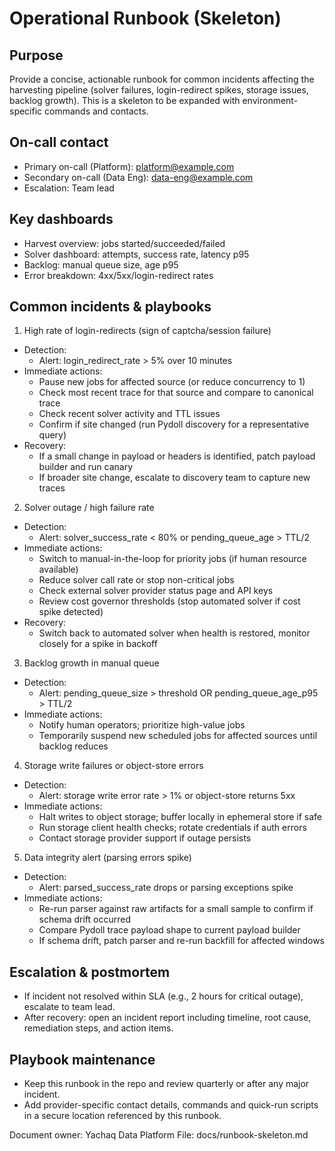 # Operational Runbook (Skeleton)

Purpose
-------
Provide a concise, actionable runbook for common incidents affecting the harvesting pipeline (solver failures, login-redirect spikes, storage issues, backlog growth). This is a skeleton to be expanded with environment-specific commands and contacts.

On-call contact
--------------
- Primary on-call (Platform): platform@example.com
- Secondary on-call (Data Eng): data-eng@example.com
- Escalation: Team lead

Key dashboards
--------------
- Harvest overview: jobs started/succeeded/failed
- Solver dashboard: attempts, success rate, latency p95
- Backlog: manual queue size, age p95
- Error breakdown: 4xx/5xx/login-redirect rates

Common incidents & playbooks
---------------------------

1) High rate of login-redirects (sign of captcha/session failure)
- Detection:
  - Alert: login_redirect_rate > 5% over 10 minutes
- Immediate actions:
  - Pause new jobs for affected source (or reduce concurrency to 1)
  - Check most recent trace for that source and compare to canonical trace
  - Check recent solver activity and TTL issues
  - Confirm if site changed (run Pydoll discovery for a representative query)
- Recovery:
  - If a small change in payload or headers is identified, patch payload builder and run canary
  - If broader site change, escalate to discovery team to capture new traces

2) Solver outage / high failure rate
- Detection:
  - Alert: solver_success_rate < 80% or pending_queue_age > TTL/2
- Immediate actions:
  - Switch to manual-in-the-loop for priority jobs (if human resource available)
  - Reduce solver call rate or stop non-critical jobs
  - Check external solver provider status page and API keys
  - Review cost governor thresholds (stop automated solver if cost spike detected)
- Recovery:
  - Switch back to automated solver when health is restored, monitor closely for a spike in backoff

3) Backlog growth in manual queue
- Detection:
  - Alert: pending_queue_size > threshold OR pending_queue_age_p95 > TTL/2
- Immediate actions:
  - Notify human operators; prioritize high-value jobs
  - Temporarily suspend new scheduled jobs for affected sources until backlog reduces

4) Storage write failures or object-store errors
- Detection:
  - Alert: storage write error rate > 1% or object-store returns 5xx
- Immediate actions:
  - Halt writes to object storage; buffer locally in ephemeral store if safe
  - Run storage client health checks; rotate credentials if auth errors
  - Contact storage provider support if outage persists

5) Data integrity alert (parsing errors spike)
- Detection:
  - Alert: parsed_success_rate drops or parsing exceptions spike
- Immediate actions:
  - Re-run parser against raw artifacts for a small sample to confirm if schema drift occurred
  - Compare Pydoll trace payload shape to current payload builder
  - If schema drift, patch parser and re-run backfill for affected windows

Escalation & postmortem
-----------------------
- If incident not resolved within SLA (e.g., 2 hours for critical outage), escalate to team lead.
- After recovery: open an incident report including timeline, root cause, remediation steps, and action items.

Playbook maintenance
--------------------
- Keep this runbook in the repo and review quarterly or after any major incident.
- Add provider-specific contact details, commands and quick-run scripts in a secure location referenced by this runbook.

Document owner: Yachaq Data Platform
File: docs/runbook-skeleton.md
